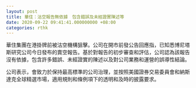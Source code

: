 ```yaml
---
layout: post
title: 華住：沽空報告無依據　包含錯誤及未經證實陳述等
date: 2020-09-22 09:41:41.000000000 +08:00
categories: rthk
---
```


華住集團在港掛牌前被沽空機構狙擊。公司在開市前發公告回應指，已知悉博尼塔斯研究公司今日發布的賣空報告。基於對報告的初步審查和評估，公司認為該報告沒有依據，包含許多錯誤、未經證實的陳述以及對公司業務和運營的誤導性結論。

公司表示，會致力於保持最高標準的公司治理，並按照美國證券交易委員會和納斯達克全球精選市場，適用規則和條例項下的透明和及時的披露要求。

